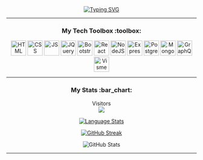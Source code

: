 <div align="center">
<a href="https://git.io/typing-svg"><img src="https://readme-typing-svg.demolab.com?font=Fira+Code&size=30&pause=1000&color=61DAFB&center=true&width=600&lines=Hi+There!+%F0%9F%91%8B;I+am+Amanda+Changa;Show+some+%F0%9F%92%99+and+%E2%AD%90+some+repos!" alt="Typing SVG" /></a>
</div>

---

<div align="center">

<h3>My Tech Toolbox :toolbox:</h3>
<p>
<img src="https://cdn.jsdelivr.net/gh/devicons/devicon@latest/icons/html5/html5-plain-wordmark.svg" alt="HTML" width="40" height="40"/>
<img src="https://cdn.jsdelivr.net/gh/devicons/devicon@latest/icons/css3/css3-plain-wordmark.svg" alt="CSS" width="40" height="40"/>
<img src="https://cdn.jsdelivr.net/gh/devicons/devicon@latest/icons/javascript/javascript-plain.svg" alt="JS" width="40" height="40"/>
<img src="https://cdn.jsdelivr.net/gh/devicons/devicon@latest/icons/jquery/jquery-plain-wordmark.svg" alt="JQuery" width="40" height="40"/>
<img src="https://cdn.jsdelivr.net/gh/devicons/devicon@latest/icons/bootstrap/bootstrap-original-wordmark.svg" alt="Bootstrap" width="40" height="40"/>
<img src="https://cdn.jsdelivr.net/gh/devicons/devicon@latest/icons/react/react-original-wordmark.svg" alt="React" width="40" height="40"/>
<img src="https://cdn.jsdelivr.net/gh/devicons/devicon@latest/icons/nodejs/nodejs-plain-wordmark.svg" alt="NodeJS" width="40" height="40"/>
<img src="https://cdn.jsdelivr.net/gh/devicons/devicon@latest/icons/express/express-original.svg" alt="Express" width="40" height="40"/>
<img src="https://cdn.jsdelivr.net/gh/devicons/devicon@latest/icons/postgresql/postgresql-plain-wordmark.svg" alt="PostgreSQL" width="40" height="40"/>
<img src="https://cdn.jsdelivr.net/gh/devicons/devicon@latest/icons/mongodb/mongodb-plain-wordmark.svg" alt="MongoDB" width="40" height="40"/>
<img src="https://cdn.jsdelivr.net/gh/devicons/devicon@latest/icons/graphql/graphql-plain-wordmark.svg" alt="GraphQL" width="40" height="40"/>
<img src="https://github.com/user-attachments/assets/3eefd9c1-6904-4199-a94e-e6341dcd43e0" alt="Visme" width="40" height="40"/>
</p>

</div>

---

<div align="center">
<h3>My Stats :bar_chart: </h3>
  Visitors <br>
  <img src="https://profile-counter.glitch.me/mandi7469/count.svg" />
<p>
<a href="https://github.com/mandi7469/github-readme-stats"><img src="https://github-readme-stats.vercel.app/api/top-langs/?username=mandi7469&langs_count=8&layout=donut&theme=react&text_color=61DAFB" alt="Language Stats" /></a>

<a href="https://git.io/streak-stats"><img src="https://github-readme-streak-stats.herokuapp.com?user=mandi7469&theme=react&exclude_days=Sun%2CSat" alt="GitHub Streak" /></a>

<img src="https://github-readme-stats.vercel.app/api?username=mandi7469&show_icons=true&theme=react&hide_rank=true" alt="GitHub Stats" />
</p>
  
</div>

---

<div align="center">
  
</div>



<!--
<div align="center">
  <a href="https://www.linkedin.com/in/amanda-changa/">
    <img src="https://img.shields.io/badge/LinkedIn-blue?style=for-the-badge&logo=linkedin&logoColor=white" alt="LinkedIn Badge"/></a>
  <a href="mailto:mandi7469@aol.com">
    <img src="https://img.shields.io/badge/Email-darkblue?style=for-the-badge&logo=Mail.Ru&logoColor=white" alt="Email Badge"/></a>
  <a href="https://amanda-portfolio-website.netlify.app/">
    <img src="https://img.shields.io/badge/Portfolio-blue?style=for-the-badge&logo=Netlify&logoColor=white" alt="Portfolio Badge"/></a>
</div>
  
  
  Visitors <br>
  <img src="https://profile-counter.glitch.me/mandi7469/count.svg" />
-->







<!--
**mandi7469/mandi7469** is a ✨ _special_ ✨ repository because its `README.md` (this file) appears on your GitHub profile.

Here are some ideas to get you started:

- 🔭 I’m currently working on ...
- 🌱 I’m currently learning ...
- 👯 I’m looking to collaborate on ...
- 🤔 I’m looking for help with ...
- 💬 Ask me about ...
- 📫 How to reach me: ...
- 😄 Pronouns: ...
- ⚡ Fun fact: ...
-->
